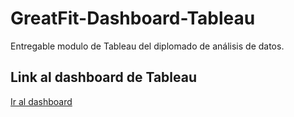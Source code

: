 # GreatFit-Dashboard-Tableau
Entregable modulo de Tableau del diplomado de análisis de datos.

## Link al dashboard de Tableau
<a href="[https://github.com/usuario/nombre-repo](https://public.tableau.com/views/Entregable_17574736363550/Dashboard1?:language=es-ES&:sid=&:redirect=auth&:display_count=n&:origin=viz_share_link)" target="_blank">Ir al dashboard</a>



